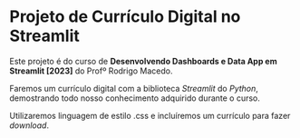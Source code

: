 # Projeto de Currículo Digital no Streamlit

Este projeto é do curso de **Desenvolvendo Dashboards e Data App em Streamlit [2023]** do Profº Rodrigo Macedo.

Faremos um currículo digital com a biblioteca *Streamlit* do *Python*, demostrando todo nosso conhecimento adquirido durante o curso.

Utilizaremos linguagem de estilo .css e incluíremos um currículo para fazer *download*.
